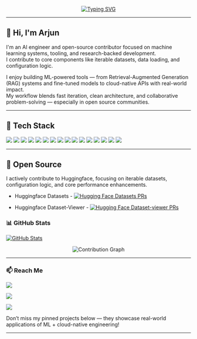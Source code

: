 <div align="center">

[![Typing SVG](https://readme-typing-svg.demolab.com?font=Fira+Code&weight=700&size=25&pause=1000&color=7AA2F7&center=true&vCenter=true&width=600&lines=I+am+an+AI+Engineer;Open+Source+Contributor;Cloud-Native+ML+Engineer)](https://git.io/typing-svg)


</div>

---

## 👋 Hi, I'm Arjun

I'm an AI engineer and open-source contributor focused on machine learning systems, tooling, and research-backed development.  
I contribute to core components like iterable datasets, data loading, and configuration logic.

I enjoy building ML-powered tools — from Retrieval-Augmented Generation (RAG) systems and fine-tuned models to cloud-native APIs with real-world impact.  
My workflow blends fast iteration, clean architecture, and collaborative problem-solving — especially in open source communities.

---

## 🧰 Tech Stack

<p align="left">
  <!-- Languages -->
  <img src="https://img.shields.io/badge/Python-3670A0?style=for-the-badge&logo=python&logoColor=ffdd54" />
  
  <!-- ML/AI -->
  <img src="https://img.shields.io/badge/PyTorch-EE4C2C?style=for-the-badge&logo=pytorch&logoColor=white" />
  <img src="https://img.shields.io/badge/scikit--learn-F7931E?style=for-the-badge&logo=scikitlearn&logoColor=white" />
  <img src="https://img.shields.io/badge/HuggingFace-FFD21F?style=for-the-badge&logo=huggingface&logoColor=black" />
  <img src="https://img.shields.io/badge/Transformers-FF6F61?style=for-the-badge&logo=transformers&logoColor=white" />
  <img src="https://img.shields.io/badge/AutoAI-2f2f2f?style=for-the-badge&logo=ibm&logoColor=blue" />
  <img src="https://img.shields.io/badge/LangChain-black?style=for-the-badge&logo=langchain&logoColor=white" />
  <img src="https://img.shields.io/badge/LlamaIndex-1A1B26?style=for-the-badge&logo=llama&logoColor=white" />

  <!-- Cloud -->
  <img src="https://img.shields.io/badge/IBM%20Cloud-1261FE?style=for-the-badge&logo=ibmcloud&logoColor=white" />
  <img src="https://img.shields.io/badge/Google%20Cloud-4285F4?style=for-the-badge&logo=googlecloud&logoColor=white" />
  <img src="https://img.shields.io/badge/Docker-2496ED?style=for-the-badge&logo=docker&logoColor=white" />
  <img src="https://img.shields.io/badge/Kubernetes-326CE5?style=for-the-badge&logo=kubernetes&logoColor=white" />

  <!-- Backend -->
  <img src="https://img.shields.io/badge/Node.js-339933?style=for-the-badge&logo=nodedotjs&logoColor=white" />
  
  <!-- Tools -->
  <img src="https://img.shields.io/badge/Git-F05032?style=for-the-badge&logo=git&logoColor=white" />
  <img src="https://img.shields.io/badge/GitHub%20Actions-2088FF?style=for-the-badge&logo=githubactions&logoColor=white" />
  <img src="https://img.shields.io/badge/Linux-000000?style=for-the-badge&logo=linux&logoColor=white" />
</p>


---

## 🚀 Open Source

I actively contribute to Huggingface, focusing on iterable datasets, configuration logic, and core performance enhancements.

- Huggingface Datasets - [![Hugging Face Datasets PRs](https://img.shields.io/badge/HuggingFace-My%20Pull%20Requests-7aa2f7?logo=github&logoColor=white&labelColor=1a1b26)](https://github.com/huggingface/datasets/pulls?q=is%3Apr+author%3AArjunJagdale)

- Huggingface Dataset-Viewer - [![Hugging Face Dataset-viewer PRs](https://img.shields.io/badge/HuggingFace-My%20Pull%20Requests-7aa2f7?logo=github&logoColor=white&labelColor=1a1b26)](https://github.com/huggingface/dataset-viewer/pulls?q=is%3Apr+author%3AArjunJagdale)

### 📊 GitHub Stats
[![GitHub Stats](https://github-readme-stats.vercel.app/api?username=ArjunJagdale&show_icons=true&theme=tokyonight&hide=stars,prs_reviewed,issues,contribs,discussions,followers&custom_title=Arjun+Jagdale's+GitHub+Stats)](https://github.com/ArjunJagdale)

<div align="center">
<img src="https://github-readme-activity-graph.vercel.app/graph?username=ArjunJagdale&theme=tokyo-night&bg_color=0d1117&color=7aa2f7&line=7aa2f7&point=ffffff&hide_border=true&area=true&custom_title=Contribution%20Graph" alt="Contribution Graph" />
</div>

---

### 📫 Reach Me
<p align="left">
  <a href="https://github.com/ArjunJagdale"><img src="https://img.shields.io/badge/GitHub-ArjunJagdale-181717?style=for-the-badge&logo=github&logoColor=white" /></a>
</p>
<p align='left'>
  <a href="https://linkedin.com/in/arjun-jagdale"><img src="https://img.shields.io/badge/LinkedIn-arjun--jagdale-0A66C2?style=for-the-badge&logo=linkedin&logoColor=white" /></a>
</p>
<p align='left'>
  <a href="mailto:arjunjagdale14@gmail.com"><img src="https://img.shields.io/badge/Email-arjunjagdale14@gmail.com-D14836?style=for-the-badge&logo=gmail&logoColor=white" /></a>
</p>

Don’t miss my pinned projects below — they showcase real-world applications of ML + cloud-native engineering!

---
